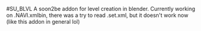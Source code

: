 #SU_BLVL
A soon2be addon for level creation in blender. Currently working on .NAVI.xmlbin, there was a try to read .set.xml, but it doesn't work now (like this addon in general lol)

